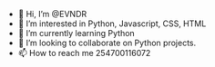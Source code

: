 - 👋 Hi, I’m @EVNDR
- 👀 I’m interested in Python, Javascript, CSS, HTML
- 🌱 I’m currently learning Python 
- 💞️ I’m looking to collaborate on Python projects.
- 📫 How to reach me 254700116072

<!---
EVNDR/EVNDR is a ✨ special ✨ repository because its `README.md` (this file) appears on your GitHub profile.
You can click the Preview link to take a look at your changes.
--->
